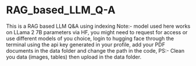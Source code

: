 # RAG_based_LLM_Q-A
This is a RAG based LLM Q&amp;A using indexing
Note:- model used here works on LLama 2 7B parameters via HF, you might need to request for access or use different models of you choice,
login to hugging face through the terminal using the api key generated in your profile,
add your PDF documents in the data folder and change the path in the code,
PS:- Clean you data (images, tables) then upload in the data folder.
